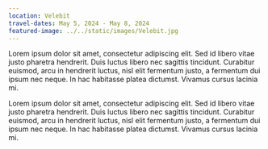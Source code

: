 ```yaml
---
location: Velebit
travel-dates: May 5, 2024 - May 8, 2024
featured-image: ../../static/images/Velebit.jpg
---
```


Lorem ipsum dolor sit amet, consectetur adipiscing elit. Sed id libero vitae justo pharetra hendrerit. Duis luctus libero nec sagittis tincidunt. Curabitur euismod, arcu in hendrerit luctus, nisl elit fermentum justo, a fermentum dui ipsum nec neque. In hac habitasse platea dictumst. Vivamus cursus lacinia mi.

Lorem ipsum dolor sit amet, consectetur adipiscing elit. Sed id libero vitae justo pharetra hendrerit. Duis luctus libero nec sagittis tincidunt. Curabitur euismod, arcu in hendrerit luctus, nisl elit fermentum justo, a fermentum dui ipsum nec neque. In hac habitasse platea dictumst. Vivamus cursus lacinia mi.
